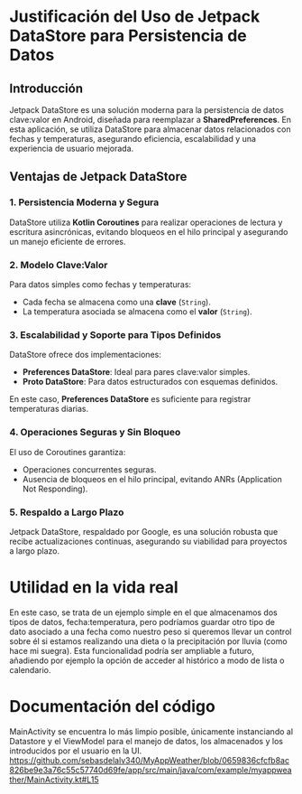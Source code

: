 # Justificación del Uso de Jetpack DataStore para Persistencia de Datos

## Introducción
Jetpack DataStore es una solución moderna para la persistencia de datos clave:valor en Android, diseñada para reemplazar a **SharedPreferences**. En esta aplicación, se utiliza DataStore para almacenar datos relacionados con fechas y temperaturas, asegurando eficiencia, escalabilidad y una experiencia de usuario mejorada.

## Ventajas de Jetpack DataStore

### 1. Persistencia Moderna y Segura
DataStore utiliza **Kotlin Coroutines** para realizar operaciones de lectura y escritura asincrónicas, evitando bloqueos en el hilo principal y asegurando un manejo eficiente de errores.

### 2. Modelo Clave:Valor
Para datos simples como fechas y temperaturas:
- Cada fecha se almacena como una **clave** (`String`).
- La temperatura asociada se almacena como el **valor** (`String`).

### 3. Escalabilidad y Soporte para Tipos Definidos
DataStore ofrece dos implementaciones:
- **Preferences DataStore**: Ideal para pares clave:valor simples.
- **Proto DataStore**: Para datos estructurados con esquemas definidos.

En este caso, **Preferences DataStore** es suficiente para registrar temperaturas diarias.

### 4. Operaciones Seguras y Sin Bloqueo
El uso de Coroutines garantiza:
- Operaciones concurrentes seguras.
- Ausencia de bloqueos en el hilo principal, evitando ANRs (Application Not Responding).

### 5. Respaldo a Largo Plazo
Jetpack DataStore, respaldado por Google, es una solución robusta que recibe actualizaciones continuas, asegurando su viabilidad para proyectos a largo plazo.


# Utilidad en la vida real

En este caso, se trata de un ejemplo simple en el que almacenamos dos tipos de datos, fecha:temperatura, pero podríamos guardar otro tipo de dato asociado a una fecha como nuestro peso si queremos llevar un control sobre él si estamos realizando una dieta o la precipitación por lluvia (como hace mi suegra).
Esta funcionalidad podría ser ampliable a futuro, añadiendo por ejemplo la opción de acceder al histórico a modo de lista o calendario.

# Documentación del código

MainActivity se encuentra lo más limpio posible, únicamente instanciando al Datastore y el ViewModel para el manejo de datos, los almacenados y los introducidos por el usuario en la UI.
https://github.com/sebasdelalv340/MyAppWeather/blob/0659836cfcfb8ac826be9e3a76c55c57740d69fe/app/src/main/java/com/example/myappweather/MainActivity.kt#L15
